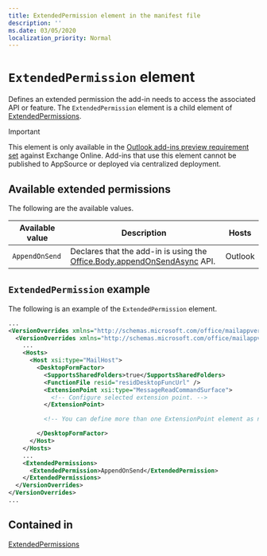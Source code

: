```yaml
---
title: ExtendedPermission element in the manifest file
description: ''
ms.date: 03/05/2020
localization_priority: Normal
---
```


# `ExtendedPermission` element

Defines an extended permission the add-in needs to access the associated API or feature. The `ExtendedPermission` element is a child element of [ExtendedPermissions](extendedpermissions.md).

> [!IMPORTANT]
> This element is only available in the [Outlook add-ins preview requirement set](../objectmodel/preview-requirement-set/outlook-requirement-set-preview.md) against Exchange Online. Add-ins that use this element cannot be published to AppSource or deployed via centralized deployment.

## Available extended permissions

The following are the available values.

|Available value|Description|Hosts|
|---|---|---|
|`AppendOnSend`|Declares that the add-in is using the [Office.Body.appendOnSendAsync](/javascript/api/outlook/office.body?view=outlook-js-preview#appendonsendasync-data--options--callback-) API.|Outlook|

## `ExtendedPermission` example

The following is an example of the `ExtendedPermission` element.

```XML
...
<VersionOverrides xmlns="http://schemas.microsoft.com/office/mailappversionoverrides" xsi:type="VersionOverridesV1_0">
  <VersionOverrides xmlns="http://schemas.microsoft.com/office/mailappversionoverrides/1.1" xsi:type="VersionOverridesV1_1">
    ...
    <Hosts>
      <Host xsi:type="MailHost">
        <DesktopFormFactor>
          <SupportsSharedFolders>true</SupportsSharedFolders>
          <FunctionFile resid="residDesktopFuncUrl" />
          <ExtensionPoint xsi:type="MessageReadCommandSurface">
            <!-- Configure selected extension point. -->
          </ExtensionPoint>

          <!-- You can define more than one ExtensionPoint element as needed. -->

        </DesktopFormFactor>
      </Host>
    </Hosts>
    ...
    <ExtendedPermissions>
      <ExtendedPermission>AppendOnSend</ExtendedPermission>
    </ExtendedPermissions>
  </VersionOverrides>
</VersionOverrides>
...
```

## Contained in

[ExtendedPermissions](extendedpermissions.md)
